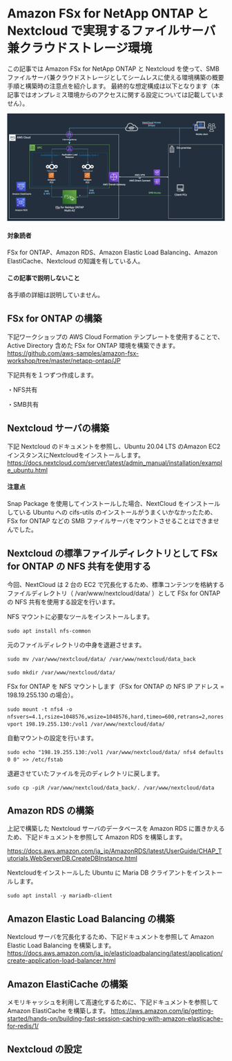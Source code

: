 # Amazon FSx for NetApp ONTAP と Nextcloud で実現するファイルサーバ兼クラウドストレージ環境

この記事では Amazon FSx for NetApp ONTAP と Nextcloud を使って、SMBファイルサーバ兼クラウドストレージとしてシームレスに使える環境構築の概要手順と構築時の注意点を紹介します。
最終的な想定構成は以下となります（本記事ではオンプレミス環境からのアクセスに関する設定については記載していません）。

![alt](https://github.com/takeucho/til/blob/main/images/fsx-ontap-nextcloud.png)

#### 対象読者
FSx for ONTAP、Amazon RDS、Amazon Elastic Load Balancing、Amazon ElastiCache、Nextcloud の知識を有している人。

#### この記事で説明しないこと
各手順の詳細は説明していません。

## FSx for ONTAP の構築
下記ワークショップの AWS Cloud Formation テンプレートを使用することで、Active Directory 含めた FSx for ONTAP 環境を構築できます。
https://github.com/aws-samples/amazon-fsx-workshop/tree/master/netapp-ontap/JP

下記共有を１つずつ作成します。

・NFS共有

・SMB共有

## Nextcloud サーバの構築
下記 Nextcloud のドキュメントを参照し、Ubuntu 20.04 LTS のAmazon EC2 インスタンスにNextcloudをインストールします。
https://docs.nextcloud.com/server/latest/admin_manual/installation/example_ubuntu.html

#### 注意点
Snap Package を使用してインストールした場合、NextCloud をインストールしている Ubuntu への cifs-utils のインストールがうまくいかなかったため、FSx for ONTAP などの SMB ファイルサーバをマウントさせることはできませんでした。

## Nextcloud の標準ファイルディレクトリとして FSx for ONTAP の NFS 共有を使用する
今回、NextCloud は 2 台の EC2 で冗長化するため、標準コンテンツを格納するファイルディレクトリ（ /var/www/nextcloud/data/ ）として FSx for ONTAP の NFS 共有を使用する設定を行います。

NFS マウントに必要なツールをインストールします。

`sudo apt install nfs-common`

元のファイルディレクトリの中身を退避させます。

`sudo mv /var/www/nextcloud/data/ /var/www/nextcloud/data_back`

`sudo mkdir /var/www/nextcloud/data/`

FSx for ONTAP を NFS マウントします（FSx for ONTAP の NFS IP アドレス = 198.19.255.130 の場合）。

`sudo mount -t nfs4 -o nfsvers=4.1,rsize=1048576,wsize=1048576,hard,timeo=600,retrans=2,noresvport 198.19.255.130:/vol1 /var/www/nextcloud/data/`

自動マウントの設定を行います。

`sudo echo "198.19.255.130:/vol1 /var/www/nextcloud/data/ nfs4 defaults 0 0" >> /etc/fstab`

退避させていたファイルを元のディレクトリに戻します。

`sudo cp -piR /var/www/nextcloud/data_back/. /var/www/nextcloud/data`


## Amazon RDS の構築
上記で構築した Nextcloud サーバのデータベースを Amazon RDS に置きかえるため、下記ドキュメントを参照して Amazon RDS を構築します。

https://docs.aws.amazon.com/ja_jp/AmazonRDS/latest/UserGuide/CHAP_Tutorials.WebServerDB.CreateDBInstance.html

Nextcloudをインストールした Ubuntu に Maria DB クライアントをインストールします。

`sudo apt install -y mariadb-client`

## Amazon Elastic Load Balancing の構築
Nextcloud サーバを冗長化するため、下記ドキュメントを参照して Amazon Elastic Load Balancing を構築します。
https://docs.aws.amazon.com/ja_jp/elasticloadbalancing/latest/application/create-application-load-balancer.html

## Amazon ElastiCache の構築
メモリキャッシュを利用して高速化するために、下記ドキュメントを参照して Amazon ElastiCache を構築します。
https://aws.amazon.com/jp/getting-started/hands-on/building-fast-session-caching-with-amazon-elasticache-for-redis/1/

## Nextcloud の設定
